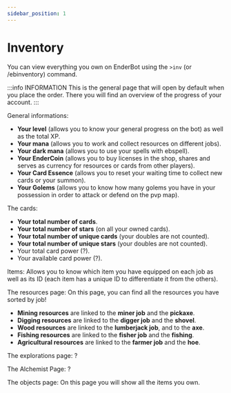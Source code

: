 ```yaml
---
sidebar_position: 1
---
```


# Inventory

You can view everything you own on EnderBot using the `>inv` (or /ebinventory) command.

:::info INFORMATION
This is the general page that will open by default when you place the order. There you will find an overview of the progress of your account.
:::

General informations:

- **Your level** (allows you to know your general progress on the bot) as well as the total XP.
- **Your mana** (allows you to work and collect resources on different jobs).
- **Your dark mana** (allows you to use your spells with ebspell).
- **Your EnderCoin** (allows you to buy licenses in the shop, shares and serves as currency for resources or cards from other players).
- **Your Card Essence** (allows you to reset your waiting time to collect new cards or your summon).
- **Your Golems** (allows you to know how many golems you have in your possession in order to attack or defend on the pvp map).

The cards:
- **Your total number of cards**.
- **Your total number of stars** (on all your owned cards).
- **Your total number of unique cards** (your doubles are not counted).
- **Your total number of unique stars** (your doubles are not counted).
- Your total card power (?).
- Your available card power (?).

Items:
Allows you to know which item you have equipped on each job as well as its ID (each item has a unique ID to differentiate it from the others).

The resources page:
On this page, you can find all the resources you have sorted by job!

- **Mining resources** are linked to the **miner job** and the **pickaxe**.
- **Digging resources** are linked to the **digger job** and the **shovel**.
- **Wood resources** are linked to the **lumberjack job**, and to the **axe**.
- **Fishing resources** are linked to the **fisher job** and the **fishing**.
- **Agricultural resources** are linked to the **farmer job** and the **hoe**.

The explorations page:
?

The Alchemist Page:
?

The objects page:
On this page you will show all the items you own.